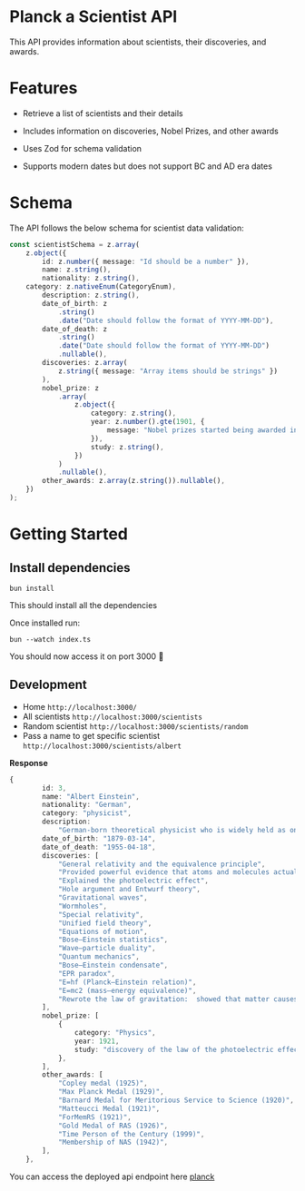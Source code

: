 # Planck a Scientist API

This API provides information about scientists, their discoveries, and awards.

# Features

+ Retrieve a list of scientists and their details

+ Includes information on discoveries, Nobel Prizes, and other awards

+ Uses Zod for schema validation

+ Supports modern dates but does not support BC and AD era dates

# Schema

The API follows the below schema for scientist data validation:

```ts
const scientistSchema = z.array(
    z.object({
        id: z.number({ message: "Id should be a number" }),
        name: z.string(),
        nationality: z.string(),
	category: z.nativeEnum(CategoryEnum),
        description: z.string(),
        date_of_birth: z
            .string()
            .date("Date should follow the format of YYYY-MM-DD"),
        date_of_death: z
            .string()
            .date("Date should follow the format of YYYY-MM-DD")
            .nullable(),
        discoveries: z.array(
            z.string({ message: "Array items should be strings" })
        ),
        nobel_prize: z
            .array(
                z.object({
                    category: z.string(),
                    year: z.number().gte(1901, {
                        message: "Nobel prizes started being awarded in the year 1901",
                    }),
                    study: z.string(),
                })
            )
            .nullable(),
        other_awards: z.array(z.string()).nullable(),
    })
);
```

# Getting Started

## Install dependencies
```
bun install
```
This should install all the dependencies

Once installed run:

```
bun --watch index.ts
```
You should now access it on port 3000 🎉
## Development
+ Home ```http://localhost:3000/```
+ All scientists ```http://localhost:3000/scientists```
+ Random scientist ```http://localhost:3000/scientists/random```
+ Pass a name to get specific scientist ```http://localhost:3000/scientists/albert```

**Response**
```ts
{
		id: 3,
		name: "Albert Einstein",
		nationality: "German",
		category: "physicist",
		description:
			"German-born theoretical physicist who is widely held as one of the most influential scientists. Best known for developing the theory of relativity",
		date_of_birth: "1879-03-14",
		date_of_death: "1955-04-18",
		discoveries: [
			"General relativity and the equivalence principle",
			"Provided powerful evidence that atoms and molecules actually exist, through his analysis of Brownian motion",
			"Explained the photoelectric effect",
			"Hole argument and Entwurf theory",
			"Gravitational waves",
			"Wormholes",
			"Special relativity",
			"Unified field theory",
			"Equations of motion",
			"Bose–Einstein statistics",
			"Wave–particle duality",
			"Quantum mechanics",
			"Bose–Einstein condensate",
			"EPR paradox",
			"E=hf (Planck–Einstein relation)",
			"E=mc2 (mass–energy equivalence)",
			"Rewrote the law of gravitation:  showed that matter causes space to curve, which produces gravity",
		],
		nobel_prize: [
			{
				category: "Physics",
				year: 1921,
				study: "discovery of the law of the photoelectric effect",
			},
		],
		other_awards: [
			"Copley medal (1925)",
			"Max Planck Medal (1929)",
			"Barnard Medal for Meritorious Service to Science (1920)",
			"Matteucci Medal (1921)",
			"ForMemRS (1921)",
			"Gold Medal of RAS (1926)",
			"Time Person of the Century (1999)",
			"Membership of NAS (1942)",
		],
	},
```

You can access the deployed api endpoint here
[planck](https://zonal-dorisa-louisgituhi-a992d867.koyeb.app/)

